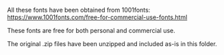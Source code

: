 All these fonts have been obtained from 1001fonts: https://www.1001fonts.com/free-for-commercial-use-fonts.html

These fonts are free for both personal and commercial use.

The original .zip files have been unzipped and included as-is in this folder.